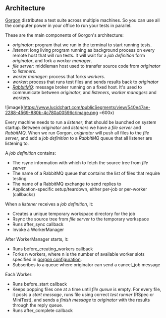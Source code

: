 Architecture
---------------------

[Gorgon](https://github.com/Fitzsimmons/Gorgon/) distributes a test suite across multiple machines. So you can use all the computer power in your office to run your tests in parallel.

These are the main components of Gorgon's architecture:

* *originator*: program that we run in the terminal to start running tests.
* *listener*: long living program running as background process on every remote host that will run tests. It will wait for a *job definition* form *originator*, and fork a *worker manager*.
* *file server*: middleman host used to transfer source code from *originator* to *listeners*.
* *worker manager*: process that forks *workers*.
* *worker*: process that runs test files and sends results back to *originator*
* [*RabbitMQ*](http://www.rabbitmq.com/): message broker running on a fixed host. It's used to communicate between *originator*, and *listeners*, *worker managers* and *workers*.

![image](https://www.lucidchart.com/publicSegments/view/540e47ae-2288-4569-880b-4c780a00596c/image.png =600x)

Every machine needs to run a *listener*, that should be launched on system startup. Between *originator* and *listeners* we have a *file server* and *RabbitMQ*. When we run Gorgon, *originator* will push all files to the *file server*, and add a *job definition* to a *RabbitMQ* queue that all listener are listening to. 

A *job definition* contains:

* The rsync information with which to fetch the source tree from *file server*
* The name of a RabbitMQ queue that contains the list of files that require testing
* The name of a RabbitMQ exchange to send replies to
* Application-specific setup/teardown, either per-job or per-worker (callbacks)

When a *listener* receives a *job definition*, it:

* Creates a unique temporary workspace directory for the job
* Rsync the source tree from *file server* to the temporary workspace
* Runs after_sync callback
* Invoke a WorkerManager

After WorkerManager starts, it:

* Runs before_creating_workers callback
* Forks n workers, where n is the number of available worker slots specified in [gorgon configuration](https://github.com/Fitzsimmons/Gorgon/blob/master/gorgon_listener.json.sample).
* Subscribes to a queue where originator can send a cancel_job message

Each Worker:

* Runs before_start callback
* Keeps popping files one at a time until *file queue* is empty. For every file, it posts a *start message*, runs file using correct *test runner* (RSpec or MiniTest), and sends a *finish message* to *originator* with the results through the reply queue.
* Runs after_complete callback

